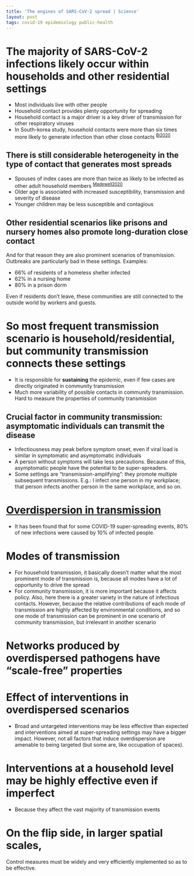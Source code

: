 ```yaml
---
title: 'The engines of SARS-CoV-2 spread | Science'
layout: post
tags: covid-19 epidemiology public-health
---
```




# The majority of SARS-CoV-2 infections likely occur within households and other residential settings

-   Most individuals live with other people
-   Household contact provides plenty opportunity for spreading
-   Household contact is a major driver is a key driver of transmission for other
respiratory viruses
-   In South-korea study, household contacts were more than six times more likely
to generate infection than other close contacts <sup id="2ac7f0f6e6719776ed4116530e077294"><a href="#Bi2020" title="Qifang Bi, Yongsheng Wu, Shujiang Mei, Chenfei Ye, Xuan Zou, Zhen Zhang, Xiaojian Liu, Lan Wei, Shaun A Truelove, Tong Zhang, Wei Gao, Cong Cheng, Xiujuan Tang, Xiaoliang Wu, Yu Wu, Binbin Sun, Suli Huang, Yu Sun, Juncen Zhang, Ting Ma, Justin Lessler \&amp; Tiejian Feng, Epidemiology and transmission of {COVID}-19 in 391 cases and 1286 of their close contacts in Shenzhen, China: a retrospective cohort study, {The Lancet Infectious Diseases}, v(8), 911--919 (2020).">Bi2020</a></sup>


## There is still considerable heterogeneity in the type of contact that generates most spreads

-   Spouses of index cases are more than twice as likely to be infected as other
adult household members <sup id="d8f1f153b83a94423a25e7c93a21fb7c"><a href="#Madewell2020" title="Zachary Madewell, Yang Yang, Ira Longini, Elizabeth Halloran \&amp; Natalie Dean, Household transmission of {SARS}-{CoV}-2: a systematic review and meta-analysis of secondary attack rate, v(), (2020).">Madewell2020</a></sup>
-   Older age is associated with increased susceptibility, transmission and
severity of disease
-   Younger children may be less susceptible and contagious


## Other residential scenarios like prisons and nursery homes also promote long-duration close contact

And for that reason they are also prominent scenarios of transmission. Outbreaks
are particularly bad in these settings. Examples:

-   66% of residents of a homeless shelter infected
-   62% in a nursing home
-   80% in a prison dorm

Even if residents don&rsquo;t leave, these communities are still connected to the
outside world by workers and guests.


# So most frequent transmission scenario is household/residential, but community transmission connects these settings

-   It is responsible for **sustaining** the epidemic, even if few cases are
directly originated in community transmission
-   Much more variability of possible contacts in community transmission. Hard to
measure the properties of community transmission


## Crucial factor in community transmission: asymptomatic individuals can transmit the disease

-   Infectiousness may peak before symptom onset, even if viral load is similar in
symptomatic and asymptomatic individuals
-   A person without symptoms will take less precautions. Because of this,
asymptomatic people have the potential to be super-spreaders.
-   Some settings are &ldquo;transmission-amplifying&rdquo;: they promote multiple subsequent
transmissions. E.g.: I infect one person in my workplace; that person infects
another person in the same workplace, and so on.


# [Overdispersion in transmission](20201030042927-overdispersion_in_transmission.md)

-   It has been found that for some COVID-19 super-spreading events, 80% of new
infections were caused by 10% of infected people.


# Modes of transmission

-   For household transmission, it basically doesn&rsquo;t matter what the most prominent
mode of transmission is, because all modes have a lot of opportunity to drive
the spread
-   For community transmission, it is more important because it affects policy.
Also, here there is a greater variety in the nature of infectious contacts.
However, because the relative contributions of each mode of transmission are
highly affected by environmental conditions, and so one mode of transmission
can be prominent in one scenario of community transmission, but irrelevant in
another scenario


# Networks produced by overdispersed pathogens have &ldquo;scale-free&rdquo; properties


# Effect of interventions in overdispersed scenarios

-   Broad and untargeted interventions may be less effective than expected and
interventions aimed at super-spreading settings may have a bigger impact.
However, not all factors that induce overdispersion are amenable to being
targeted (but some are, like occupation of spaces).


# Interventions at a household level may be highly effective even if imperfect

-   Because they affect the vast majority of transmission events


# On the flip side, in larger spatial scales,

Control measures must be widely and very efficiently implemented so as to be
effective.
